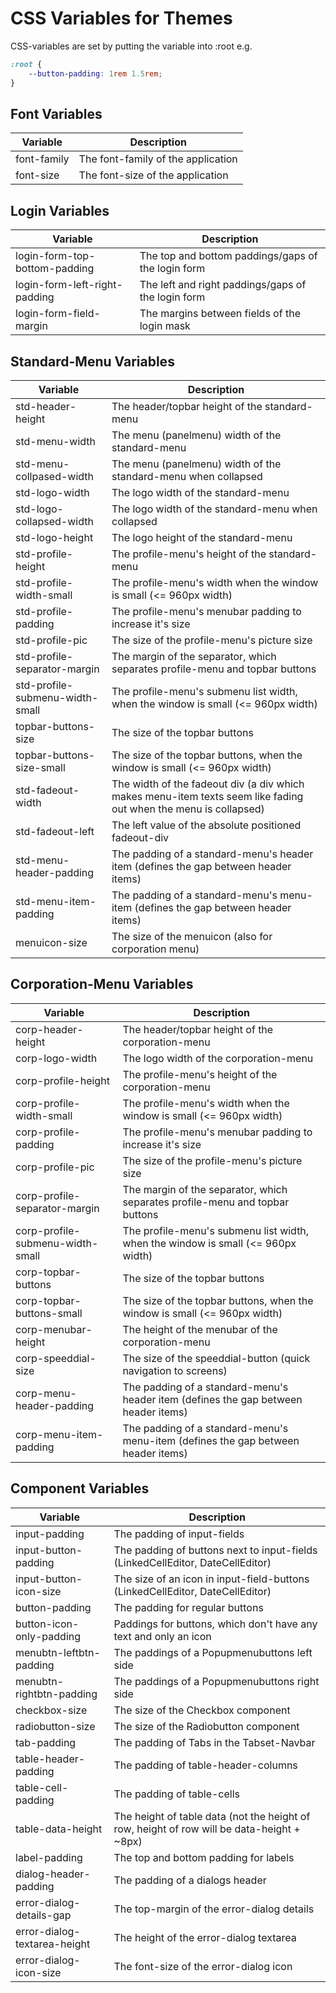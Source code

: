 # CSS Variables for Themes
CSS-variables are set by putting the variable into :root e.g.
```css
:root {
    --button-padding: 1rem 1.5rem;
}
```

## Font Variables
Variable | Description
--- | ---
font-family | The font-family of the application
font-size | The font-size of the application

## Login Variables
Variable | Description
--- | --- 
login-form-top-bottom-padding | The top and bottom paddings/gaps of the login form
login-form-left-right-padding | The left and right paddings/gaps of the login form
login-form-field-margin | The margins between fields of the login mask

## Standard-Menu Variables
Variable | Description
--- | --- 
std-header-height | The header/topbar height of the standard-menu
std-menu-width | The menu (panelmenu) width of the standard-menu
std-menu-collpased-width | The menu (panelmenu) width of the standard-menu when collapsed
std-logo-width | The logo width of the standard-menu
std-logo-collapsed-width | The logo width of the standard-menu when collapsed
std-logo-height | The logo height of the standard-menu
std-profile-height | The profile-menu's height of the standard-menu
std-profile-width-small | The profile-menu's width when the window is small (<= 960px width)
std-profile-padding | The profile-menu's menubar padding to increase it's size
std-profile-pic | The size of the profile-menu's picture size
std-profile-separator-margin | The margin of the separator, which separates profile-menu and topbar buttons
std-profile-submenu-width-small | The profile-menu's submenu list width, when the window is small (<= 960px width)
topbar-buttons-size | The size of the topbar buttons
topbar-buttons-size-small | The size of the topbar buttons, when the window is small (<= 960px width)
std-fadeout-width | The width of the fadeout div (a div which makes menu-item texts seem like fading out when the menu is collapsed)
std-fadeout-left | The left value of the absolute positioned fadeout-div
std-menu-header-padding | The padding of a standard-menu's header item (defines the gap between header items)
std-menu-item-padding | The padding of a standard-menu's menu-item (defines the gap between header items)
menuicon-size | The size of the menuicon (also for corporation menu)

## Corporation-Menu Variables
Variable | Description
--- | --- 
corp-header-height | The header/topbar height of the corporation-menu
corp-logo-width | The logo width of the corporation-menu
corp-profile-height | The profile-menu's height of the corporation-menu
corp-profile-width-small | The profile-menu's width when the window is small (<= 960px width)
corp-profile-padding | The profile-menu's menubar padding to increase it's size
corp-profile-pic | The size of the profile-menu's picture size
corp-profile-separator-margin | The margin of the separator, which separates profile-menu and topbar buttons
corp-profile-submenu-width-small | The profile-menu's submenu list width, when the window is small (<= 960px width)
corp-topbar-buttons | The size of the topbar buttons
corp-topbar-buttons-small | The size of the topbar buttons, when the window is small (<= 960px width)
corp-menubar-height | The height of the menubar of the corporation-menu
corp-speeddial-size | The size of the speeddial-button (quick navigation to screens)
corp-menu-header-padding | The padding of a standard-menu's header item (defines the gap between header items)
corp-menu-item-padding | The padding of a standard-menu's menu-item (defines the gap between header items)

## Component Variables
Variable | Description
--- | --- 
input-padding | The padding of input-fields
input-button-padding | The padding of buttons next to input-fields (LinkedCellEditor, DateCellEditor)
input-button-icon-size | The size of an icon in input-field-buttons (LinkedCellEditor, DateCellEditor)
button-padding | The padding for regular buttons
button-icon-only-padding | Paddings for buttons, which don't have any text and only an icon
menubtn-leftbtn-padding | The paddings of a Popupmenubuttons left side
menubtn-rightbtn-padding | The paddings of a Popupmenubuttons right side
checkbox-size | The size of the Checkbox component
radiobutton-size | The size of the Radiobutton component
tab-padding | The padding of Tabs in the Tabset-Navbar
table-header-padding | The padding of table-header-columns
table-cell-padding | The padding of table-cells
table-data-height | The height of table data (not the height of row, height of row will be data-height + ~8px)
label-padding | The top and bottom padding for labels
dialog-header-padding | The padding of a dialogs header
error-dialog-details-gap  | The top-margin of the error-dialog details
error-dialog-textarea-height | The height of the error-dialog textarea
error-dialog-icon-size | The font-size of the error-dialog icon
